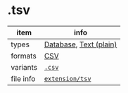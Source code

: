 

# .tsv

item | info
--- | ---
types | [Database](../dataTypes/database.md), [Text (plain)](../dataTypes/textPlain.md)
formats | [CSV](../fileFormats/csv.md)
variants | [`.csv`](../extensions/csv.md)
file info | [`extension/tsv`]({{fileinfo}}/tsv)



